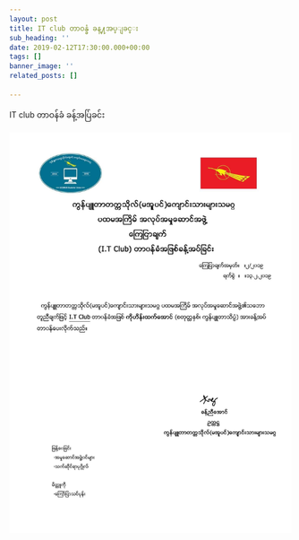 ```yaml
---
layout: post
title: IT club တာဝန္ခံ ခန္႔အပ္ျခင္း
sub_heading: ''
date: 2019-02-12T17:30:00.000+00:00
tags: []
banner_image: ''
related_posts: []

---
```

IT club တာဝန်ခံ ခန့်အပ်ြခင်း

![](/uploads/2019/02/24/51927970_1114737935373241_1740452827173486592_o.jpg)